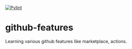 [![Pylint](https://github.com/quickgrid/github-features/actions/workflows/pylint.yml/badge.svg)](https://github.com/quickgrid/github-features/actions/workflows/pylint.yml)

# github-features
Learning various github features like marketplace, actions.
